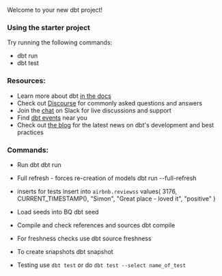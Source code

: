 Welcome to your new dbt project!

### Using the starter project

Try running the following commands:
- dbt run
- dbt test


### Resources:
- Learn more about dbt [in the docs](https://docs.getdbt.com/docs/introduction)
- Check out [Discourse](https://discourse.getdbt.com/) for commonly asked questions and answers
- Join the [chat](https://community.getdbt.com/) on Slack for live discussions and support
- Find [dbt events](https://events.getdbt.com) near you
- Check out [the blog](https://blog.getdbt.com/) for the latest news on dbt's development and best practices

### Commands:
- Run dbt
dbt run

- Full refresh - forces re-creation of models
dbt run --full-refresh 

- inserts for tests
insert into `airbnb.reviewss`  values( 3176, CURRENT_TIMESTAMP(), "Simon", "Great place - loved it", "positive" )

- Load seeds into BQ
dbt seed

- Compile and check references and sources
dbt compile

- For freshness checks use
dbt source freshness

- To create snapshots
dbt snapshot

- Testing
use `dbt test` or do `dbt test --select name_of_test`
